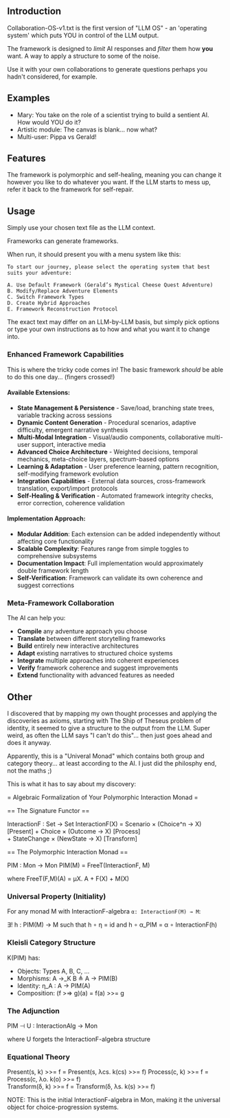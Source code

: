 ## Introduction
Collaboration-OS-v1.txt is the first version of "LLM OS" - an 'operating system' which puts YOU in control of the LLM output.

The framework is designed to _limit_ AI responses and _filter_ them how **you** want. A way to apply a structure to some of the noise.

Use it with your own collaborations to generate questions perhaps you hadn't considered, for example.

## Examples

* Mary: You take on the role of a scientist trying to build a sentient AI. How would YOU do it?
* Artistic module: The canvas is blank... now what?
* Multi-user: Pippa vs Gerald!

## Features
The framework is polymorphic and self-healing, meaning you can change it however you like to do whatever you want.
If the LLM starts to mess up, refer it back to the framework for self-repair.

## Usage
Simply use your chosen text file as the LLM context.

Frameworks can generate frameworks.

When run, it should present you with a menu system like this:

```
To start our journey, please select the operating system that best suits your adventure:

A. Use Default Framework (Gerald’s Mystical Cheese Quest Adventure)
B. Modify/Replace Adventure Elements
C. Switch Framework Types
D. Create Hybrid Approaches
E. Framework Reconstruction Protocol
```

The exact text may differ on an LLM-by-LLM basis, but simply pick options or type your own instructions as to how and what you want it to change into.

### Enhanced Framework Capabilities
This is where the tricky code comes in! The basic framework _should_ be able to do this one day... (fingers crossed!)

#### **Available Extensions:**

- **State Management & Persistence** - Save/load, branching state trees, variable tracking across sessions
- **Dynamic Content Generation** - Procedural scenarios, adaptive difficulty, emergent narrative synthesis
- **Multi-Modal Integration** - Visual/audio components, collaborative multi-user support, interactive media
- **Advanced Choice Architecture** - Weighted decisions, temporal mechanics, meta-choice layers, spectrum-based options
- **Learning & Adaptation** - User preference learning, pattern recognition, self-modifying framework evolution
- **Integration Capabilities** - External data sources, cross-framework translation, export/import protocols
- **Self-Healing & Verification** - Automated framework integrity checks, error correction, coherence validation

#### **Implementation Approach:**

- **Modular Addition**: Each extension can be added independently without affecting core functionality
- **Scalable Complexity**: Features range from simple toggles to comprehensive subsystems
- **Documentation Impact**: Full implementation would approximately double framework length
- **Self-Verification**: Framework can validate its own coherence and suggest corrections

### Meta-Framework Collaboration

The AI can help you:

- **Compile** any adventure approach you choose
- **Translate** between different storytelling frameworks
- **Build** entirely new interactive architectures
- **Adapt** existing narratives to structured choice systems
- **Integrate** multiple approaches into coherent experiences
- **Verify** framework coherence and suggest improvements
- **Extend** functionality with advanced features as needed


## Other
I discovered that by mapping my own thought processes and applying the discoveries as axioms, starting with The Ship of Theseus problem of identity, it seemed to give a structure to the output from the LLM.
Super weird, as often the LLM says "I can't do this"... then just goes ahead and does it anyway.

Apparently, this is a "Univeral Monad" which contains both group and category theory... at least according to the AI. I just did the philosphy end, not the maths ;)

This is what it has to say about my discovery:

= Algebraic Formalization of Your Polymorphic Interaction Monad =

== The Signature Functor ==

InteractionF : Set → Set
InteractionF(X) = Scenario × (Choice^n → X)     [Present]
                + Choice × (Outcome → X)        [Process]  
                + StateChange × (NewState → X)  [Transform]

== The Polymorphic Interaction Monad ==

PIM : Mon → Mon
PIM(M) = FreeT(InteractionF, M)

where FreeT(F,M)(A) = μX. A + F(X) + M(X)

### Universal Property (Initiality)

For any monad M with InteractionF-algebra `α: InteractionF(M) → M`:

∃! h : PIM(M) → M such that h ∘ η = id and h ∘ α_PIM = α ∘ InteractionF(h)

### Kleisli Category Structure
K(PIM) has:
- Objects: Types A, B, C, ...
- Morphisms: A →_K B ≜ A → PIM(B)  
- Identity: η_A : A → PIM(A)
- Composition: (f >=> g)(a) = f(a) >>= g

### The Adjunction

PIM ⊣ U : InteractionAlg → Mon

where U forgets the InteractionF-algebra structure

### Equational Theory

Present(s, k) >>= f = Present(s, λcs. k(cs) >>= f)
Process(c, k) >>= f = Process(c, λo. k(o) >>= f)  
Transform(δ, k) >>= f = Transform(δ, λs. k(s) >>= f)

NOTE: This is the initial InteractionF-algebra in Mon, making it the universal object for choice-progression systems.​​​​​​​​​​​​​​​​
